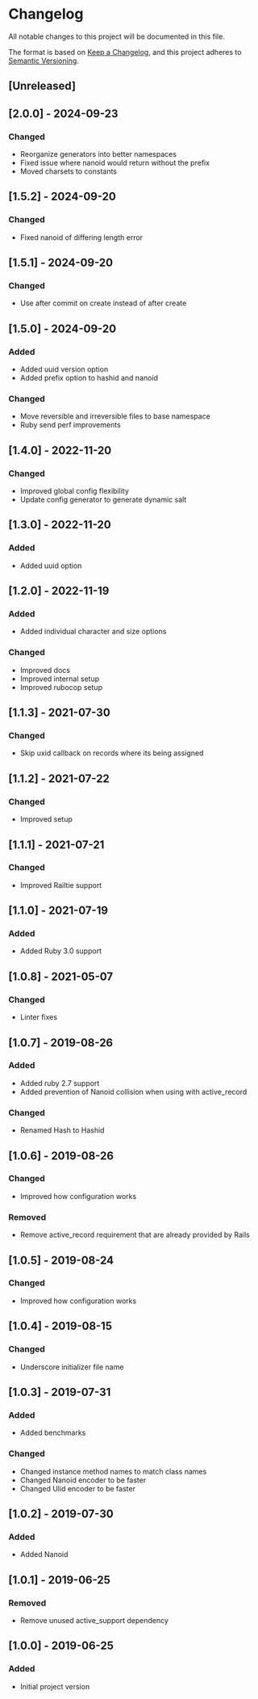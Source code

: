 # Changelog
All notable changes to this project will be documented in this file.

The format is based on [Keep a Changelog](https://keepachangelog.com/en/1.0.0/),
and this project adheres to [Semantic Versioning](https://semver.org/spec/v2.0.0.html).

## [Unreleased]

## [2.0.0] - 2024-09-23
### Changed
- Reorganize generators into better namespaces
- Fixed issue where nanoid would return without the prefix
- Moved charsets to constants

## [1.5.2] - 2024-09-20
### Changed
- Fixed nanoid of differing length error

## [1.5.1] - 2024-09-20
### Changed
- Use after commit on create instead of after create

## [1.5.0] - 2024-09-20
### Added
- Added uuid version option
- Added prefix option to hashid and nanoid
### Changed
- Move reversible and irreversible files to base namespace
- Ruby send perf improvements

## [1.4.0] - 2022-11-20
### Changed
- Improved global config flexibility
- Update config generator to generate dynamic salt

## [1.3.0] - 2022-11-20
### Added
- Added uuid option

## [1.2.0] - 2022-11-19
### Added
- Added individual character and size options
### Changed
- Improved docs
- Improved internal setup
- Improved rubocop setup

## [1.1.3] - 2021-07-30
### Changed
- Skip uxid callback on records where its being assigned

## [1.1.2] - 2021-07-22
### Changed
- Improved setup

## [1.1.1] - 2021-07-21
### Changed
- Improved Railtie support

## [1.1.0] - 2021-07-19
### Added
- Added Ruby 3.0 support

## [1.0.8] - 2021-05-07
### Changed
- Linter fixes

## [1.0.7] - 2019-08-26
### Added
- Added ruby 2.7 support
- Added prevention of Nanoid collision when using with active_record
### Changed
- Renamed Hash to Hashid

## [1.0.6] - 2019-08-26
### Changed
- Improved how configuration works
### Removed
- Remove active_record requirement that are already provided by Rails

## [1.0.5] - 2019-08-24
### Changed
- Improved how configuration works

## [1.0.4] - 2019-08-15
### Changed
- Underscore initializer file name

## [1.0.3] - 2019-07-31
### Added
- Added benchmarks
### Changed
- Changed instance method names to match class names
- Changed Nanoid encoder to be faster
- Changed Ulid encoder to be faster

## [1.0.2] - 2019-07-30
### Added
- Added Nanoid

## [1.0.1] - 2019-06-25
### Removed
- Remove unused active_support dependency

## [1.0.0] - 2019-06-25
### Added
- Initial project version
